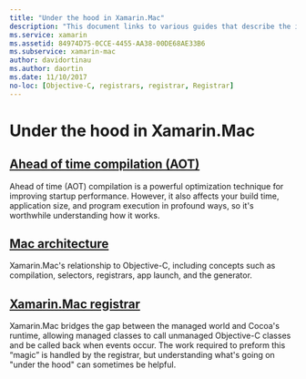 ```yaml
---
title: "Under the hood in Xamarin.Mac"
description: "This document links to various guides that describe the inner workings of Xamarin.Mac. Linked documents discuss ahead of time compilation, Xamarin.Mac architecture, and the Xamarin.Mac registrar."
ms.service: xamarin
ms.assetid: 84974D75-0CCE-4455-AA38-00DE68AE33B6
ms.subservice: xamarin-mac
author: davidortinau
ms.author: daortin
ms.date: 11/10/2017
no-loc: [Objective-C, registrars, registrar, Registrar]
---
```


# Under the hood in Xamarin.Mac

## [Ahead of time compilation (AOT)](aot.md)

Ahead of time (AOT) compilation is a powerful optimization technique for improving startup performance. However, it also affects your build time, application size, and program execution in profound ways, so it's worthwhile understanding how it works.

## [Mac architecture](architecture.md)

Xamarin.Mac's relationship to Objective-C, including concepts such as compilation, selectors, registrars, app launch, and the generator.

## [Xamarin.Mac registrar](registrar.md)

Xamarin.Mac bridges the gap between the managed world and Cocoa's runtime, allowing managed classes to call unmanaged Objective-C classes and be called back when events occur. The work required to preform this “magic” is handled by the registrar, but understanding what's going on "under the hood" can sometimes be helpful.
